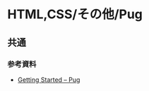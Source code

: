 # HTML,CSS/その他/Pug

## 共通

### 参考資料

- [Getting Started – Pug](https://pugjs.org/api/getting-started.html)
